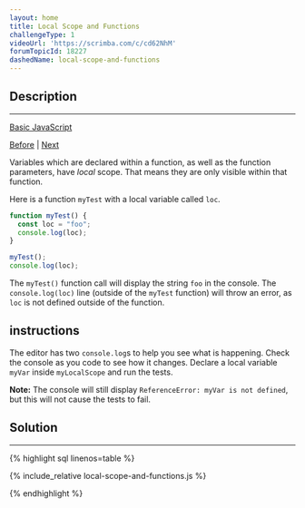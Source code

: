 ```yaml
---
layout: home
title: Local Scope and Functions
challengeType: 1
videoUrl: 'https://scrimba.com/c/cd62NhM'
forumTopicId: 18227
dashedName: local-scope-and-functions
---
```


<div class="row">
<div class="columnStmt" markdown="1">

## Description
------

[Basic JavaScript](./README.md) 

[Before](./global-scope-and-functions.md)  | [Next](./global-vs.-local-scope-in-functions.md) 

Variables which are declared within a function, as well as the function parameters, have <dfn>local</dfn> scope. That means they are only visible within that function.

Here is a function `myTest` with a local variable called `loc`.

```js
function myTest() {
  const loc = "foo";
  console.log(loc);
}

myTest();
console.log(loc);
```

The `myTest()` function call will display the string `foo` in the console. The `console.log(loc)` line (outside of the `myTest` function) will throw an error, as `loc` is not defined outside of the function.

##  instructions 

The editor has two `console.log`s to help you see what is happening. Check the console as you code to see how it changes. Declare a local variable `myVar` inside `myLocalScope` and run the tests.

**Note:** The console will still display `ReferenceError: myVar is not defined`, but this will not cause the tests to fail.

</div>
<div class="columnSol" markdown="1">

## Solution
------

{% highlight sql linenos=table %}

{% include_relative local-scope-and-functions.js %}

{% endhighlight %}

</div>
</div>

